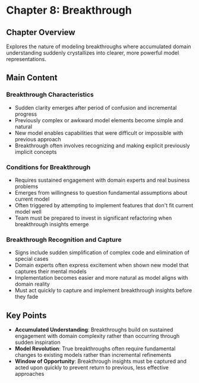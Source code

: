 # Chapter 8: Breakthrough

## Chapter Overview
Explores the nature of modeling breakthroughs where accumulated domain understanding suddenly crystallizes into clearer, more powerful model representations.

## Main Content

### Breakthrough Characteristics
- Sudden clarity emerges after period of confusion and incremental progress
- Previously complex or awkward model elements become simple and natural
- New model enables capabilities that were difficult or impossible with previous approach
- Breakthrough often involves recognizing and making explicit previously implicit concepts

### Conditions for Breakthrough
- Requires sustained engagement with domain experts and real business problems
- Emerges from willingness to question fundamental assumptions about current model
- Often triggered by attempting to implement features that don't fit current model well
- Team must be prepared to invest in significant refactoring when breakthrough insights emerge

### Breakthrough Recognition and Capture
- Signs include sudden simplification of complex code and elimination of special cases
- Domain experts often express excitement when shown new model that captures their mental models
- Implementation becomes easier and more natural as model aligns with domain reality
- Must act quickly to capture and implement breakthrough insights before they fade

## Key Points
- **Accumulated Understanding**: Breakthroughs build on sustained engagement with domain complexity rather than occurring through sudden inspiration
- **Model Revolution**: True breakthroughs often require fundamental changes to existing models rather than incremental refinements
- **Window of Opportunity**: Breakthrough insights must be captured and acted upon quickly to prevent return to previous, less effective approaches